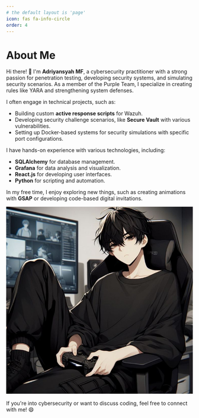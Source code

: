 ```yaml
---
# the default layout is 'page'
icon: fas fa-info-circle
order: 4
---
```


# About Me  

Hi there! 👋 I'm **Adriyansyah MF**, a cybersecurity practitioner with a strong passion for penetration testing, developing security systems, and simulating security scenarios. As a member of the Purple Team, I specialize in creating rules like YARA and strengthening system defenses.  

I often engage in technical projects, such as:  
- Building custom **active response scripts** for Wazuh.  
- Developing security challenge scenarios, like **Secure Vault** with various vulnerabilities.  
- Setting up Docker-based systems for security simulations with specific port configurations.  

I have hands-on experience with various technologies, including:  
- **SQLAlchemy** for database management.  
- **Grafana** for data analysis and visualization.  
- **React.js** for developing user interfaces.  
- **Python** for scripting and automation.  

In my free time, I enjoy exploring new things, such as creating animations with **GSAP** or developing code-based digital invitations.  

![Profile Picture](/images/avatar.jpg)

If you're into cybersecurity or want to discuss coding, feel free to connect with me! 😄  
